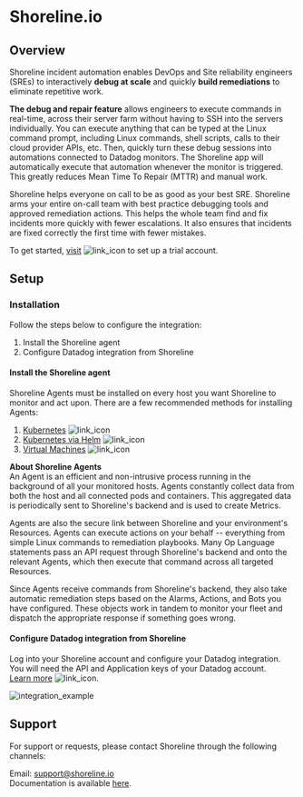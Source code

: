 # Shoreline.io

## Overview

Shoreline incident automation enables DevOps and Site reliability engineers (SREs) to interactively **debug at scale** and quickly **build remediations** to eliminate repetitive work.

**The debug and repair feature** allows engineers to execute commands in real-time, across their server farm without having to SSH into the servers individually. You can execute anything that can be typed at the Linux command prompt, including Linux commands, shell scripts, calls to their cloud provider APIs, etc. Then, quickly turn these debug sessions into automations connected to Datadog monitors. The Shoreline app will automatically execute that automation whenever the monitor is triggered. This greatly reduces Mean Time To Repair (MTTR) and manual work.

Shoreline helps everyone on call to be as good as your best SRE.  Shoreline
arms your entire on-call team with best practice debugging tools and
approved remediation actions.  This helps the whole team find and fix
incidents more quickly with fewer escalations.  It also ensures that incidents
are fixed correctly the first time with fewer mistakes.

To get started, [visit][visit] ![link_icon] to set up a trial account.
## Setup

### Installation

Follow the steps below to configure the integration:

1. Install the Shoreline agent
2. Configure Datadog integration from Shoreline


#### Install the Shoreline agent

Shoreline Agents must be installed on every host you want Shoreline to monitor and act upon. There are a few recommended methods for installing Agents:

1. [Kubernetes][installation_kubernetis] ![link_icon]
2. [Kubernetes via Helm][installation_via_helm] ![link_icon]
3. [Virtual Machines][installation_virtual_machines] ![link_icon]

**About Shoreline Agents**\
An Agent is an efficient and non-intrusive process running in the background of all your monitored hosts. Agents constantly collect data from both the host and all connected pods and containers. This aggregated data is periodically sent to Shoreline's backend and is used to create Metrics.

Agents are also the secure link between Shoreline and your environment's Resources. Agents can execute actions on your behalf -- everything from simple Linux commands to remediation playbooks. Many Op Language statements pass an API request through Shoreline's backend and onto the relevant Agents, which then execute that command across all targeted Resources.

Since Agents receive commands from Shoreline's backend, they also take automatic remediation steps based on the Alarms, Actions, and Bots you have configured. These objects work in tandem to monitor your fleet and dispatch the appropriate response if something goes wrong.

#### Configure Datadog integration from Shoreline

Log into your Shoreline account and configure your Datadog integration. 
You will need the API and Application keys of your Datadog account.\
[Learn more][learn_more] ![link_icon]. 

![integration_example]

## Support

For support or requests, please contact Shoreline through the following channels:

Email: [support@shoreline.io][support_email]\
Documentation is available [here][docs].

[integration_example]: https://raw.githubusercontent.com/DataDog/integrations-extras/master/shoreline/images/integrate_shoreline_and_datadog.png
[support_email]: support@shoreline.io
[visit]: https://shoreline.io/datadog?source=DatadogIntTile
[learn_more]: https://docs.shoreline.io/integrations/datadog
[installation_kubernetis]: https://docs.shoreline.io/installation/kubernetes
[installation_via_helm]: https://docs.shoreline.io/installation/kubernetes#install-with-helm
[installation_virtual_machines]: https://docs.shoreline.io/installation/virtual-machines
[link_icon]: https://raw.githubusercontent.com/DataDog/integrations-extras/master/shoreline/images/link_icon.svg
[docs]: https://docs.shoreline.io/